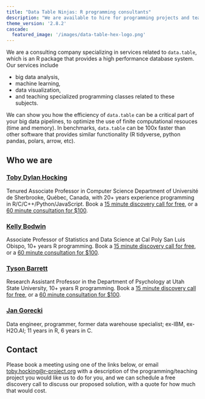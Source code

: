 ```yaml
---
title: "Data Table Ninjas: R programming consultants"
description: "We are available to hire for programming projects and teaching seminars"
theme_version: '2.8.2'
cascade:
  featured_image: '/images/data-table-hex-logo.png'
---
```


We are a consulting company specializing in services related to
`data.table`, which is an R package that provides a high performance
database system. 
Our services include

* big data analysis, 
* machine learning, 
* data visualization,
* and teaching specialized programming classes related to these subjects.

We can show you how the efficiency of `data.table` can be a critical
part of your big data pipelines, to optimize the use of finite
computational resouces (time and memory). In benchmarks, `data.table`
can be 100x faster than other software that provides similar
functionality (R tidyverse, python pandas, polars, arrow, etc).

## Who we are

### [Toby Dylan Hocking](http://tdhock.github.io/)

Tenured Associate Professor in Computer Science Department of Université de Sherbrooke, Québec, Canada, with 20+ years experience programming in R/C/C++/Python/JavaScript. Book a [15 minute discovery call for free](https://tidycal.com/tdhock5/15-minute-meeting), or a [60 minute consultation for $100](https://tidycal.com/tdhock5/60-minute-meeting).

<div class="tidycal-embed" data-path="tdhock5"></div>
<script src="https://asset-tidycal.b-cdn.net/js/embed.js" async></script>

### [Kelly Bodwin](https://www.kelly-bodwin.com/)

Associate Professor of Statistics and Data Science at Cal Poly San Luis Obispo, 10+ years R programming. Book a [15 minute discovery call for free](https://tidycal.com/kellybodwin/15-minute-meeting), or a [60 minute consultation for $100](https://tidycal.com/kellybodwin/60-minute-consulting).

###  [Tyson Barrett](https://tysonbarrett.com/)

Research Assistant Professor in the Department of Psychology at Utah State University, 10+ years R programming. Book a [15 minute discovery call for free](https://tidycal.com/tbarrett88/15-minute-meeting), or a [60 minute consultation for $100](https://tidycal.com/tbarrett88/60-minute-meeting).

### [Jan Gorecki](https://github.com/jangorecki)

Data engineer, programmer, former data warehouse specialist; ex-IBM, ex-H2O.AI; 11 years in R, 6 years in C.

## Contact

Please book a meeting using one of the links below, or email toby.hocking@r-project.org with a description of the programming/teaching project you would like us to do for you, and we can schedule a free discovery call to discuss our proposed solution, with a quote for how much that would cost.
